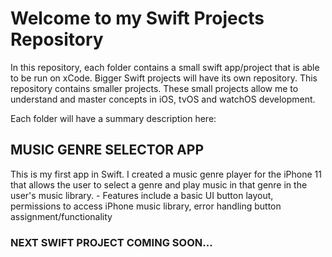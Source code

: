 # Welcome to my Swift Projects Repository 

In this repository, each folder contains a small swift app/project that is able to be run on xCode. Bigger Swift projects
will have its own repository. This repository contains smaller projects. These small projects allow me to understand and 
master concepts in iOS, tvOS and watchOS development. 

Each folder will have a summary description here:


## MUSIC GENRE SELECTOR APP

  This is my first app in Swift. I created a music genre player for the iPhone 11 that allows
  the user to select a genre and play music in that genre in the user's music library. 
    - Features include a basic UI button layout, permissions to access iPhone music library, error handling
      button assignment/functionality
    
### NEXT SWIFT PROJECT COMING SOON...



